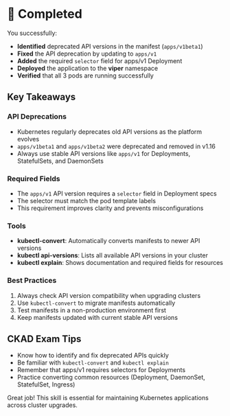 # 🎉 Completed

You successfully:
- **Identified** deprecated API versions in the manifest (`apps/v1beta1`)
- **Fixed** the API deprecation by updating to `apps/v1`
- **Added** the required `selector` field for apps/v1 Deployment
- **Deployed** the application to the **viper** namespace
- **Verified** that all 3 pods are running successfully

## Key Takeaways

### API Deprecations
- Kubernetes regularly deprecates old API versions as the platform evolves
- `apps/v1beta1` and `apps/v1beta2` were deprecated and removed in v1.16
- Always use stable API versions like `apps/v1` for Deployments, StatefulSets, and DaemonSets

### Required Fields
- The `apps/v1` API version requires a `selector` field in Deployment specs
- The selector must match the pod template labels
- This requirement improves clarity and prevents misconfigurations

### Tools
- **kubectl-convert**: Automatically converts manifests to newer API versions
- **kubectl api-versions**: Lists all available API versions in your cluster
- **kubectl explain**: Shows documentation and required fields for resources

### Best Practices
1. Always check API version compatibility when upgrading clusters
2. Use `kubectl-convert` to migrate manifests automatically
3. Test manifests in a non-production environment first
4. Keep manifests updated with current stable API versions

## CKAD Exam Tips
- Know how to identify and fix deprecated APIs quickly
- Be familiar with `kubectl-convert` and `kubectl explain`
- Remember that apps/v1 requires selectors for Deployments
- Practice converting common resources (Deployment, DaemonSet, StatefulSet, Ingress)

Great job! This skill is essential for maintaining Kubernetes applications across cluster upgrades.
